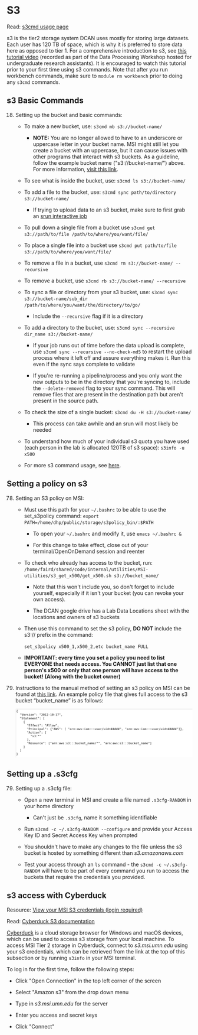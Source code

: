 # S3

Read: [s3cmd usage page](https://s3tools.org/usage)


s3 is the tier2 storage system DCAN uses mostly for storing large datasets. Each user has 120 TB of space, which is why it is preferred to store data here as opposed to tier 1. For a comprehensive introduction to s3, see [this tutorial video](https://drive.google.com/drive/folders/1Oz3i5lbld5VmXGdhWagOMWYOIJmgrJA4) (recorded as part of the Data Processing Workshop hosted for undergraduate research assistants). It is encouraged to watch this tutorial prior to your first time using s3 commands. Note that after you run workbench commands, make sure to `module rm workbench` prior to doing any `s3cmd` commands.


## s3 Basic Commands

18. Setting up the bucket and basic commands:

    - To make a new bucket, use: `s3cmd mb s3://bucket-name/`

        - **NOTE:** You are no longer allowed to have to an underscore or uppercase letter in your bucket name. MSI might still let you create a bucket with an uppercase, but it can cause issues with other programs that interact with s3 buckets. As a guideline, follow the example bucket name ("s3://bucket-name/") above. For more information, [visit this link](https://docs.aws.amazon.com/AmazonS3/latest/userguide/bucketnamingrules.html).

    - To see what is inside the bucket, use: `s3cmd ls s3://bucket-name/`

    - To add a file to the bucket, use: `s3cmd sync path/to/directory s3://bucket-name/`

        - If trying to upload data to an s3 bucket, make sure to first grab an [srun interactive job](slurm_params.md)

    - To pull down a single file from a bucket use `s3cmd get s3://path/to/file /path/to/where/you/want/file/`

    - To place a single file into a bucket use `s3cmd put path/to/file s3://path/to/where/you/want/file/`

    - To remove a file in a bucket, use `s3cmd rm s3://bucket-name/ --recursive` 

    - To remove a bucket, use `s3cmd rb s3://bucket-name/ --recursive` 

    - To sync a file or directory from your s3 bucket, use: `s3cmd sync s3://bucket-name/sub_dir /path/to/where/you/want/the/directory/to/go/`

        - Include the `--recursive` flag if it is a directory

    - To add a directory to the bucket, use: `s3cmd sync --recursive dir_name s3://bucket-name/ `

        - If your job runs out of time before the data upload is complete, use `s3cmd sync --recursive --no-check-md5` to restart the upload process where it left off and assure 
        everything makes it. Run this even if the sync says complete to validate

        - If you're re-running a pipeline/process and you only want the new outputs to be in the directory that you're syncing to, include the `--delete-removed` flag to your sync command. This will remove files that are present in the destination path but aren't present in the source path.

    - To check the size of a single bucket: `s3cmd du -H s3://bucket-name/`

        - This process can take awhile and an srun will most likely be needed

    - To understand how much of your individual s3 quota you have used (each person in the lab is allocated 120TB of s3 space): `s3info -u x500`

    - For more s3 command usage, see [here](https://s3tools.org/usage).

## Setting a policy on s3   

78. Setting an S3 policy on MSI:

    - Must use this path for your `~/.bashrc` to be able to use the set_s3policy command: `export PATH=/home/dhp/public/storage/s3policy_bin/:$PATH`

        - To open your `~/.bashrc` and modify it, use `emacs ~/.bashrc &`

        - For this change to take effect, close out of your terminal/OpenOnDemand session and reenter 

    - To check who already has access to the bucket, run: `/home/faird/shared/code/internal/utilities/MSI-utilities/s3_get_x500/get_x500.sh s3://bucket_name/`

        - Note that this won't include you, so don't forget to include yourself, especially if it isn't your bucket (you can revoke your own access).

        - The DCAN google drive has a Lab Data Locations sheet with the locations and owners of s3 buckets

    - Then use this command to set the s3 policy, **DO NOT** include the s3:// prefix in the command: 

        `set_s3policy x500_1,x500_2,etc bucket_name FULL` 

    - **IMPORTANT: every time you set a policy you need to list EVERYONE that needs access. You CANNOT just list that one person's x500 or only that one person will have access to the bucket! (Along with the bucket owner)**

20. Instructions to the manual method of setting an s3 policy on MSI can be found at [this link](https://www.msi.umn.edu/support/faq/how-do-i-use-s3-buckets-share-data-tier-2-storage-other-users). An example policy file that gives full access to the s3 bucket  “bucket_name” is as follows:

    ![Example s3 policy](img/s3-policy.png)


## Setting up a .s3cfg

79. Setting up a .s3cfg file: 

    - Open a new terminal in MSI and create a file named `.s3cfg-RANDOM` in your home directory

        * Can't just be `.s3cfg`, name it something identifiable 

    - Run `s3cmd -c ~/.s3cfg-RANDOM --configure` and provide your Access Key ID and Secret Access Key when prompted

    - You shouldn't have to make any changes to the file unless the s3 bucket is hosted by something different than *s3.amazonaws.com*  

    - Test your access through an `ls` command - the `s3cmd -c ~/.s3cfg-RANDOM` will have to be part of every command you run to access the buckets that require the credentials you provided.

## s3 access with Cyberduck 
Resource: [View your MSI S3 credentials (login required)](https://www.msi.umn.edu/content/s3-credentials) 

Read: [Cyberduck S3 documentation](https://docs.cyberduck.io/protocols/s3/)

[Cyberduck](https://cyberduck.io/) is a cloud storage browser for Windows and macOS devices, which can be used to access s3 storage from your local machine. To access MSI Tier 2 storage in Cyberduck, connect to *s3.msi.umn.edu* using your s3 credentials, which can be retrieved from the link at the top of this subsection or by running `s3info` in your MSI terminal. 

To log in for the first time, follow the following steps:

- Click "Open Connection" in the top left corner of the screen

- Select "Amazon s3" from the drop down menu

- Type in *s3.msi.umn.edu* for the server 

- Enter you access and secret keys 

- Click "Connect"
  

